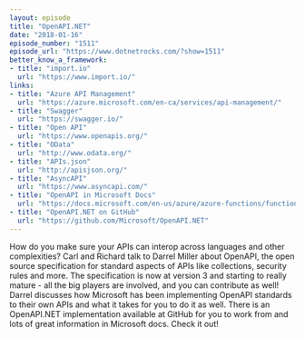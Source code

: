 ```yaml
---
layout: episode
title: "OpenAPI.NET"
date: "2018-01-16"
episode_number: "1511"
episode_url: "https://www.dotnetrocks.com/?show=1511"
better_know_a_framework:
- title: "import.io"
  url: "https://www.import.io/"
links:
- title: "Azure API Management"
  url: "https://azure.microsoft.com/en-ca/services/api-management/"
- title: "Swagger"
  url: "https://swagger.io/"
- title: "Open API"
  url: "https://www.openapis.org/"
- title: "OData"
  url: "http://www.odata.org/"
- title: "APIs.json"
  url: "http://apisjson.org/"
- title: "AsyncAPI"
  url: "https://www.asyncapi.com/"
- title: "OpenAPI in Microsoft Docs"
  url: "https://docs.microsoft.com/en-us/azure/azure-functions/functions-openapi-definition"
- title: "OpenAPI.NET on GitHub"
  url: "https://github.com/Microsoft/OpenAPI.NET"
---
```


How do you make sure your APIs can interop across languages and other complexities? Carl and Richard talk to Darrel Miller about OpenAPI, the open source specification for standard aspects of APIs like collections, security rules and more. The specification is now at version 3 and starting to really mature - all the big players are involved, and you can contribute as well! Darrel discusses how Microsoft has been implementing OpenAPI standards to their own APIs and what it takes for you to do it as well. There is an OpenAPI.NET implementation available at GitHub for you to work from and lots of great information in Microsoft docs. Check it out!

